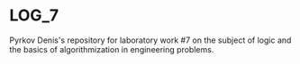 # LOG_7
Pyrkov Denis's repository for laboratory work #7 on the subject of logic and the basics of algorithmization in engineering problems.
